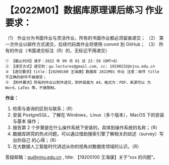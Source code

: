 # 【2022M01】数据库原理课后练习 作业要求： 
（1） 作业分为书面作业与灵活作业，所有的书面作业都必须留痕递交； 
（2） 第一次作业以邮件方式递交，后续代码类作业将使用 commit 到 GitHub； 
（3） 所有的作业（书面递交标注（R）的，无标记不用递交）

	① 【截止时间】请于：2022 年 09 月 01 日 23：59（GMT+8）
	② 【递交方式】递交到：gu.lectures@gmail.com, cc: 19190232@njnu.edu.cn
	③ 【递交要求】title：【19200100 王海康】数据库 2022M01 作业 注意：邮件 title 不正确的邮件不被接受；
	④ 【附件要求】所有的作业以附件递交，附件版面为 A4，格式为：PDF，来源可以 为 Word，LaTex 等，不做限制。 

**作业：** 
1. 检索与查询的区别与联系；（R） 
2. 安装 PostgreSQL，了解在 Windows，Linux（多个版本），MacOS 下的安装与基本 操作； 
3. 报告第 2 个步骤是在什么操作系统下安装的，具体到操作系统的名称；（R）
4. 数据库研究的热点问题，可以通过借助搜索引擎了解相关的综述（survey）写出你自己 的心得；（R）
5. 在大数据人工智能时代讲述从你的视角对数据库领域的认识。（R） 

答疑邮箱：gu@njnu.edu.cn , title: 【19200100 王海康】关于“xxx 的问题”。